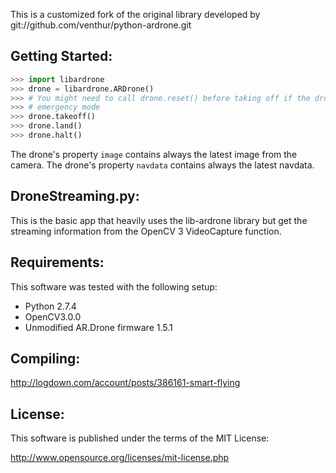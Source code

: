 This is a customized fork of the original library developed by git://github.com/venthur/python-ardrone.git

Getting Started:
----------------

```python
>>> import libardrone
>>> drone = libardrone.ARDrone()
>>> # You might need to call drone.reset() before taking off if the drone is in
>>> # emergency mode
>>> drone.takeoff()
>>> drone.land()
>>> drone.halt()
```

The drone's property `image` contains always the latest image from the camera.
The drone's property `navdata` contains always the latest navdata.


DroneStreaming.py:
-----

This is the basic app that heavily uses the lib-ardrone library but get the streaming information from the OpenCV 3 VideoCapture function.


Requirements:
-------------

This software was tested with the following setup:

  * Python 2.7.4
  * OpenCV3.0.0
  * Unmodified AR.Drone firmware 1.5.1

Compiling:
---------

 http://logdown.com/account/posts/386161-smart-flying

License:
--------

This software is published under the terms of the MIT License:

  http://www.opensource.org/licenses/mit-license.php
